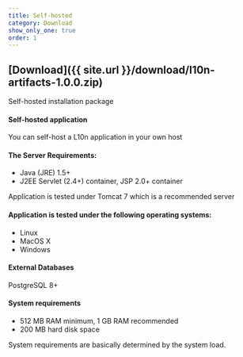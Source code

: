 ```yaml
---
title: Self-hosted 
category: Download
show_only_one: true
order: 1
---
```


[Download]({{ site.url }}/download/l10n-artifacts-1.0.0.zip)
------------
Self-hosted installation package 

#### Self-hosted application
You can self-host a L10n application in your own host

#### The Server Requirements:

* Java (JRE) 1.5+
* J2EE Servlet (2.4+) container, JSP 2.0+ container

Application is tested under Tomcat 7 which is a recommended server

#### Application is tested under the following operating systems:

* Linux
* MacOS X
* Windows

#### External Databases

PostgreSQL 8+

#### System requirements

* 512 MB RAM minimum, 1 GB RAM recommended
* 200 MB hard disk space

System requirements are basically determined by the system load.